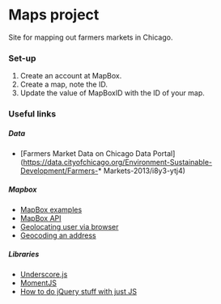Maps project
============

Site for mapping out farmers markets in Chicago.

### Set-up

1. Create an account at MapBox.
2. Create a map, note the ID.
3. Update the value of MapBoxID with the ID of your map.

### Useful links

##### Data

*  [Farmers Market Data on Chicago Data Portal](https://data.cityofchicago.org/Environment-Sustainable-Development/Farmers-*  Markets-2013/i8y3-ytj4)

##### Mapbox

*  [MapBox examples](https://www.mapbox.com/mapbox.js/example/v1.0.0/)
*  [MapBox API](https://www.mapbox.com/mapbox.js/api/v1.6.1/)
*  [Geolocating user via browser](https://www.mapbox.com/mapbox.js/example/v1.0.0/geolocation/)
*  [Geocoding an address](https://www.mapbox.com/mapbox.js/api/v1.6.1/l-mapbox-geocoder/)

##### Libraries

*  [Underscore.js](http://underscorejs.org)
*  [MomentJS](http://momentjs.com/)
*  [How to do jQuery stuff with just JS](http://youmightnotneedjquery.com/)
